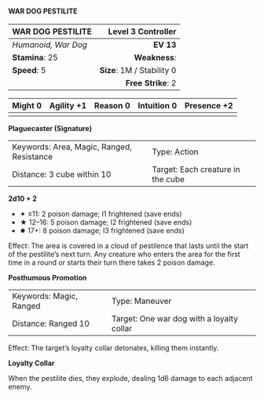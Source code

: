 #### WAR DOG PESTILITE

| WAR DOG PESTILITE   |     **Level 3 Controller** |
| :------------------ | -------------------------: |
| *Humanoid, War Dog* |                  **EV 13** |
| **Stamina**: 25     |              **Weakness**: |
| **Speed**: 5        | **Size**: 1M / Stability 0 |
|                     |         **Free Strike**: 2 |

| **Might** 0 | **Agility** +1 | **Reason** 0 | **Intuition** 0 | **Presence** +2 |
| ----------- | -------------- | ------------ | --------------- | --------------- |
|             |                |              |                 |                 |

**Plaguecaster (Signature)**

|                                           |                                   |
| :---------------------------------------- | :-------------------------------- |
| Keywords: Area, Magic, Ranged, Resistance | Type: Action                      |
| Distance: 3 cube within 10                | Target: Each creature in the cube |

**2d10 + 2**

- ✦ ≤11: 2 poison damage; I1 frightened (save ends)
- ★ 12–16: 5 poison damage; I2 frightened (save ends)
- ✸ 17+: 8 poison damage; I3 frightened (save ends)

Effect: The area is covered in a cloud of pestilence that lasts until the start of the pestilite’s next turn. Any creature who enters the area for the first time in a round or starts their turn there takes 2 poison damage.

**Posthumous Promotion**

|                         |                                           |
| :---------------------- | :---------------------------------------- |
| Keywords: Magic, Ranged | Type: Maneuver                            |
| Distance: Ranged 10     | Target: One war dog with a loyalty collar |

Effect: The target’s loyalty collar detonates, killing them instantly.

**Loyalty Collar**

When the pestilite dies, they explode, dealing 1d6 damage to each adjacent enemy.
